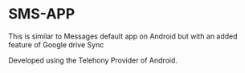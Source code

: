 # SMS-APP
This is similar to Messages default app on Android but with an added feature of Google drive Sync

Developed using the Telehony Provider of Android.
